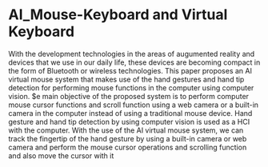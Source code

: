 # AI_Mouse-Keyboard and Virtual Keyboard

With the development technologies in the areas of augumented reality and devices that we use in our daily life,
these devices are becoming compact in the form of
Bluetooth or wireless technologies. This paper proposes an
AI virtual mouse system that makes use of the hand
gestures and hand tip detection for performing mouse
functions in the computer using computer vision. $e
main objective of the proposed system is to perform
computer mouse cursor functions and scroll function
using a web camera or a built-in camera in the computer
instead of using a traditional mouse device. Hand gesture
and hand tip detection by using computer vision is used as
a HCI with the computer. With the use of the AI virtual
mouse system, we can track the fingertip of the hand
gesture by using a built-in camera or web camera and
perform the mouse cursor operations and scrolling
function and also move the cursor with it
